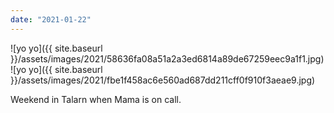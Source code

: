 ```yaml
---
date: "2021-01-22"
---
```


![yo yo]({{ site.baseurl }}/assets/images/2021/58636fa08a51a2a3ed6814a89de67259eec9a1f1.jpg)![yo yo]({{ site.baseurl }}/assets/images/2021/fbe1f458ac6e560ad687dd211cff0f910f3aeae9.jpg)

Weekend in Talarn when Mama is on call.
